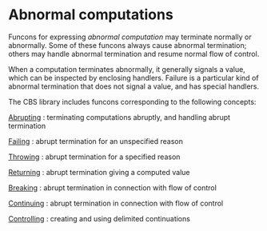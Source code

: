 Abnormal computations
=====================

Funcons for expressing *abnormal computation* may terminate normally or abnormally.
Some of these funcons always cause abnormal termination; others may handle abnormal termination and resume normal flow of control.

When a computation terminates abnormally, it generally signals a value, which can be inspected by enclosing handlers.
Failure is a particular kind of abnormal termination that does not signal a value, and has special handlers.

The CBS library includes funcons corresponding to the following concepts:

[Abrupting]
: terminating computations abruptly, and handling abrupt termination

[Failing]
: abrupt termination for an unspecified reason

[Throwing]
: abrupt termination for a specified reason

[Returning]
: abrupt termination giving a computed value

[Breaking]
: abrupt termination in connection with flow of control

[Continuing]
: abrupt termination in connection with flow of control

[Controlling]
: creating and using delimited continuations

[abrupting]:   Abrupting
[failing]:     Failing
[throwing]:    Throwing
[returning]:   Returning
[breaking]:    Breaking
[continuing]:  Continuing
[controlling]: Controlling

